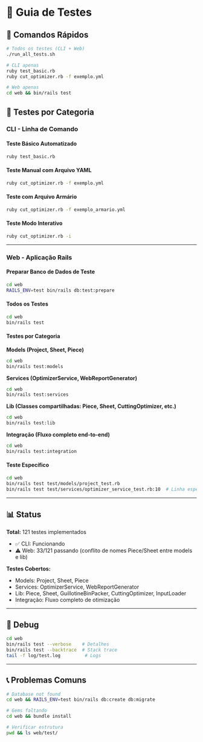 # 🧪 Guia de Testes

## 🚀 Comandos Rápidos

```bash
# Todos os testes (CLI + Web)
./run_all_tests.sh

# CLI apenas
ruby test_basic.rb
ruby cut_optimizer.rb -f exemplo.yml

# Web apenas
cd web && bin/rails test
```

## 🔧 Testes por Categoria

### CLI - Linha de Comando

#### Teste Básico Automatizado
```bash
ruby test_basic.rb
```

#### Teste Manual com Arquivo YAML
```bash
ruby cut_optimizer.rb -f exemplo.yml
```

#### Teste com Arquivo Armário
```bash
ruby cut_optimizer.rb -f exemplo_armario.yml
```

#### Teste Modo Interativo
```bash
ruby cut_optimizer.rb -i
```

---

### Web - Aplicação Rails

#### Preparar Banco de Dados de Teste
```bash
cd web
RAILS_ENV=test bin/rails db:test:prepare
```

#### Todos os Testes
```bash
cd web
bin/rails test
```

#### Testes por Categoria

**Models (Project, Sheet, Piece)**
```bash
cd web
bin/rails test:models
```

**Services (OptimizerService, WebReportGenerator)**
```bash
cd web
bin/rails test:services
```

**Lib (Classes compartilhadas: Piece, Sheet, CuttingOptimizer, etc.)**
```bash
cd web
bin/rails test:lib
```

**Integração (Fluxo completo end-to-end)**
```bash
cd web
bin/rails test:integration
```

#### Teste Específico
```bash
cd web
bin/rails test test/models/project_test.rb
bin/rails test test/services/optimizer_service_test.rb:10  # Linha específica
```

---

## 📊 Status

**Total:** 121 testes implementados
- ✅ CLI: Funcionando
- ⚠️ Web: 33/121 passando (conflito de nomes Piece/Sheet entre models e lib)

**Testes Cobertos:**
- Models: Project, Sheet, Piece
- Services: OptimizerService, WebReportGenerator
- Lib: Piece, Sheet, GuillotineBinPacker, CuttingOptimizer, InputLoader
- Integração: Fluxo completo de otimização

---

## 🐛 Debug

```bash
cd web
bin/rails test --verbose    # Detalhes
bin/rails test --backtrace  # Stack trace
tail -f log/test.log         # Logs
```

---

## 📞 Problemas Comuns

```bash
# Database not found
cd web && RAILS_ENV=test bin/rails db:create db:migrate

# Gems faltando
cd web && bundle install

# Verificar estrutura
pwd && ls web/test/
```


